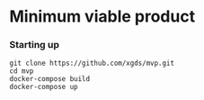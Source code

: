 # Minimum viable product

### Starting up

```
git clone https://github.com/xgds/mvp.git
cd mvp
docker-compose build
docker-compose up
```
